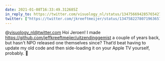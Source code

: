 ```yaml
---
date: 2021-01-08T16:33:49.312685Z
in_reply_to: https://twitter.com/visuology_nl/status/1347566942857654273
twitter: ["https://twitter.com/jkreeftmeijer/status/1347582278071963657"]
---
```

@visuology_nl@twitter.com Hoi Jeroen! I made https://github.com/jeffkreeftmeijer/uitzendinggemist a couple of years back, but hasn't NPO released one themselves since? That’d beat having to update my old code and then side-loading it on your Apple TV yourself, probably. 😬
